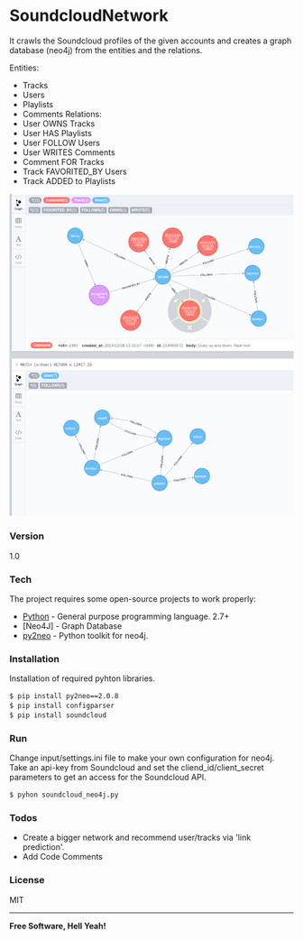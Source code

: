 # SoundcloudNetwork

It crawls the Soundcloud profiles of the given accounts and creates a graph database (neo4j) from the entities and the relations. 

Entities:
  - Tracks
  - Users
  - Playlists
  - Comments
Relations:
  - User OWNS Tracks
  - User HAS Playlists
  - User FOLLOW Users
  - User WRITES Comments
  - Comment FOR Tracks
  - Track FAVORITED_BY Users
  - Track ADDED to Playlists

![Alt Text](https://github.com/pekzeki/SoundcloudNetwork/blob/master/output/neo4j-snapshot.png)

### Version
1.0

### Tech

The project requires some open-source projects to work properly:

* [Python] - General purpose programming language. 2.7+
* [Neo4J] - Graph Database
* [py2neo] - Python toolkit for neo4j.

### Installation

Installation of required pyhton libraries.

```sh
$ pip install py2neo==2.0.8
$ pip install configparser
$ pip install soundcloud
```

### Run

Change input/settings.ini file to make your own configuration for neo4j. Take an api-key from Soundcloud and set the cliend_id/client_secret parameters to get an access for the Soundcloud API. 

```sh
$ pyhon soundcloud_neo4j.py
```

### Todos

 - Create a bigger network and recommend user/tracks via 'link prediction'. 
 - Add Code Comments

### License
MIT

----

**Free Software, Hell Yeah!**

[//]: # 
   [Python]: <https://www.python.org/>
   [py2neo]: <http://py2neo.org/>


